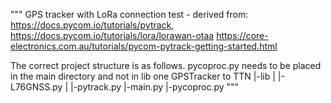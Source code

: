 """
GPS tracker with LoRa connection test - derived from: 
https://docs.pycom.io/tutorials/pytrack, 
https://docs.pycom.io/tutorials/lora/lorawan-otaa
https://core-electronics.com.au/tutorials/pycom-pytrack-getting-started.html
                                    
The correct project structure is as follows. pycoproc.py needs to be placed in the main directory and not in lib one
GPSTracker to TTN
|-lib
|  |-L76GNSS.py
|  |-pytrack.py
|-main.py
|-pycoproc.py
"""
